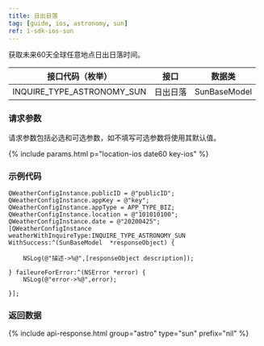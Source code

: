 ```yaml
---
title: 日出日落
tag: [guide, ios, astronomy, sun]
ref: 1-sdk-ios-sun
---
```


获取未来60天全球任意地点日出日落时间。

| 接口代码（枚举）           | 接口     | 数据类       |
| -------------------------- | -------- | ------------ |
| INQUIRE_TYPE_ASTRONOMY_SUN | 日出日落 | SunBaseModel |

### 请求参数

请求参数包括必选和可选参数，如不填写可选参数将使用其默认值。

{% include params.html p="location-ios date60 key-ios" %}

### 示例代码

```objc
QWeatherConfigInstance.publicID = @"publicID";
QWeatherConfigInstance.appKey = @"key";
QWeatherConfigInstance.appType = APP_TYPE_BIZ;    
QWeatherConfigInstance.location = @"101010100";
QWeatherConfigInstance.date = @"20200425";
[QWeatherConfigInstance weatherWithInquireType:INQUIRE_TYPE_ASTRONOMY_SUN WithSuccess:^(SunBaseModel  *responseObject) {
        
    NSLog(@"描述->%@",[responseObject description]);
        
} faileureForError:^(NSError *error) {
    NSLog(@"error->%@",error);
        
}];
```
     
### 返回数据

{% include api-response.html group="astro" type="sun" prefix="nil" %}
